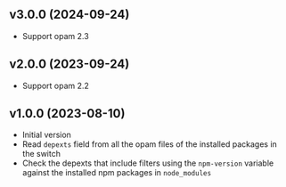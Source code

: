 ## v3.0.0 (2024-09-24)

- Support opam 2.3

## v2.0.0 (2023-09-24)

- Support opam 2.2

## v1.0.0 (2023-08-10)

- Initial version
- Read `depexts` field from all the opam files of the installed packages in the
  switch
- Check the depexts that include filters using the `npm-version` variable
  against the installed npm packages in `node_modules`
